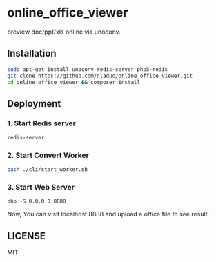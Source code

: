 # online_office_viewer
preview doc/ppt/xls online via unoconv.

## Installation
``` sh
sudo apt-get install unoconv redis-server php5-redis
git clone https://github.com/nladuo/online_office_viewer.git
cd online_office_viewer && composer install
```

## Deployment
### 1. Start Redis server
``` sh
redis-server
```

### 2. Start Convert Worker
``` sh
bash ./cli/start_worker.sh
```

### 3. Start Web Server
```
php -S 0.0.0.0:8888
```
Now, You can visit localhost:8888 and upload a office file to see result.

## LICENSE
MIT